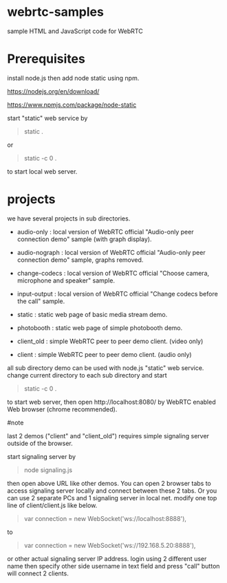 # webrtc-samples
sample HTML and JavaScript code for WebRTC

# Prerequisites

install node.js then add node static using npm.

https://nodejs.org/en/download/

https://www.npmjs.com/package/node-static

start "static" web service by 

> static .

or

> static -c 0 .

to start local web server.

# projects

we have several projects in sub directories.

- audio-only : local version of WebRTC official "Audio-only peer connection demo" sample (with graph display). 

- audio-nograph : local version of WebRTC official "Audio-only peer connection demo" sample, graphs removed. 

- change-codecs : local version of WebRTC official "Choose camera, microphone and speaker" sample.

- input-output : local version of WebRTC official "Change codecs before the call" sample.

- static : static web page of basic media stream demo.

- photobooth : static web page of simple photobooth demo.

- client_old : simple WebRTC peer to peer demo client. (video only)

- client : simple WebRTC peer to peer demo client. (audio only)

all sub directory demo can be used with node.js "static" web service. change current directory to each sub directory and start 

> static -c 0 .

to start web server, then open http://localhost:8080/ by WebRTC enabled Web browser (chrome recommended).

#note 

last 2 demos ("client" and "client_old") requires simple signaling server outside of the browser.

start signaling server by

> node signaling.js

then open above URL like other demos. You can open 2 browser tabs to access signaling server locally and connect between these 2 tabs.
Or you can use 2 separate PCs and 1 signaling server in local net. modify one top line of client/client.js like below.

> var connection = new WebSocket('ws://localhost:8888'),

to

> var connection = new WebSocket('ws://192.168.5.20:8888'),

or other actual signaling server IP address. login using 2 different user name then specify other side username in text field and press "call" button will connect 2 clients.
